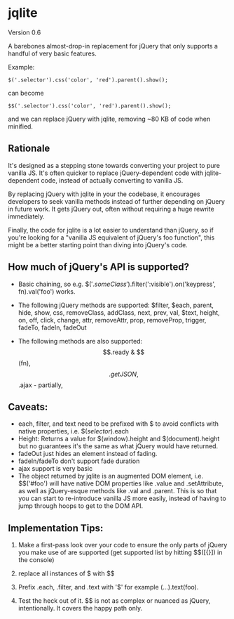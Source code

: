 # jqlite
Version 0.6

A barebones almost-drop-in replacement for jQuery that only supports a handful of very basic features.

Example:

````
$('.selector').css('color', 'red').parent().show();
````

can become
````
$$('.selector').css('color', 'red').parent().show();
````
and we can replace jQuery with jqlite, removing ~80 KB of code when minified.


## Rationale

It's designed as a stepping stone towards converting your project to pure vanilla JS. It's often quicker to replace jQuery-dependent code with jqlite-dependent code, instead of actually converting to vanilla JS.

By replacing jQuery with jqlite in your the codebase, it encourages developers to seek vanilla methods instead of further depending on jQuery in future work. It gets jQuery out, often without requiring a huge rewrite immediately.

Finally, the code for jqlite is a lot easier to understand than jQuery, so if you're looking for a "vanilla JS equivalent of jQuery's foo function", this might be a better starting point than diving into jQuery's code.

## How much of jQuery's API is supported?

* Basic chaining, so e.g. $$('.someClass').$filter(':visible').on('keypress', fn).val('foo') works.

* The following jQuery methods are supported: $filter, $each, parent, hide, show, css, removeClass, addClass, next, prev, val, $text, height, on, off, click, change, attr, removeAttr, prop, removeProp, trigger, fadeTo, fadeIn, fadeOut

* The following methods are also supported: $$.ready & $$(fn), $$.getJSON, $$.ajax - partially, 

## Caveats:

* each, filter, and text need to be prefixed with $ to avoid conflicts with native properties, i.e. $$(selector).$each
* Height: Returns a value for $(window).height and $(document).height but no guarantees it's the same as what jQuery would have returned.
* fadeOut just hides an element instead of fading.
* fadeIn/fadeTo don't support fade duration
* ajax support is very basic
* The object returned by jqlite is an augmented DOM element, i.e. $$('#foo') will have native DOM properties like .value and .setAttribute, as well as jQuery-esque methods like .val and .parent. This is so that you can start to re-introduce vanilla JS more easily, instead of having to jump through hoops to get to the DOM API.

## Implementation Tips:

1) Make a first-pass look over your code to ensure the only parts of jQuery you make use of are supported (get supported list by hitting $$([{}]) in the console)

2) replace all instances of $ with $$

3) Prefix .each, .filter, and .text with '$' for example $(...).$text(foo).

4) Test the heck out of it. $$ is not as complex or nuanced as jQuery, intentionally. It covers the happy path only.
